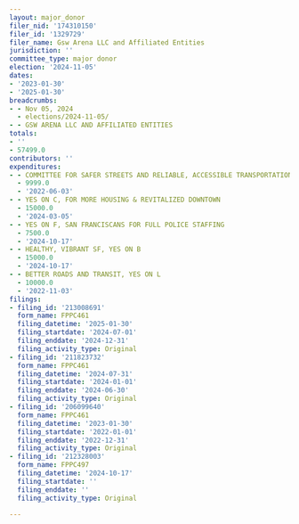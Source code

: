 ```yaml
---
layout: major_donor
filer_nid: '174310150'
filer_id: '1329729'
filer_name: Gsw Arena LLC and Affiliated Entities
jurisdiction: ''
committee_type: major donor
election: '2024-11-05'
dates:
- '2023-01-30'
- '2025-01-30'
breadcrumbs:
- - Nov 05, 2024
  - elections/2024-11-05/
- - GSW ARENA LLC AND AFFILIATED ENTITIES
totals:
- ''
- 57499.0
contributors: ''
expenditures:
- - COMMITTEE FOR SAFER STREETS AND RELIABLE, ACCESSIBLE TRANSPORTATION
  - 9999.0
  - '2022-06-03'
- - YES ON C, FOR MORE HOUSING & REVITALIZED DOWNTOWN
  - 15000.0
  - '2024-03-05'
- - YES ON F, SAN FRANCISCANS FOR FULL POLICE STAFFING
  - 7500.0
  - '2024-10-17'
- - HEALTHY, VIBRANT SF, YES ON B
  - 15000.0
  - '2024-10-17'
- - BETTER ROADS AND TRANSIT, YES ON L
  - 10000.0
  - '2022-11-03'
filings:
- filing_id: '213008691'
  form_name: FPPC461
  filing_datetime: '2025-01-30'
  filing_startdate: '2024-07-01'
  filing_enddate: '2024-12-31'
  filing_activity_type: Original
- filing_id: '211823732'
  form_name: FPPC461
  filing_datetime: '2024-07-31'
  filing_startdate: '2024-01-01'
  filing_enddate: '2024-06-30'
  filing_activity_type: Original
- filing_id: '206099640'
  form_name: FPPC461
  filing_datetime: '2023-01-30'
  filing_startdate: '2022-01-01'
  filing_enddate: '2022-12-31'
  filing_activity_type: Original
- filing_id: '212328003'
  form_name: FPPC497
  filing_datetime: '2024-10-17'
  filing_startdate: ''
  filing_enddate: ''
  filing_activity_type: Original

---
```


